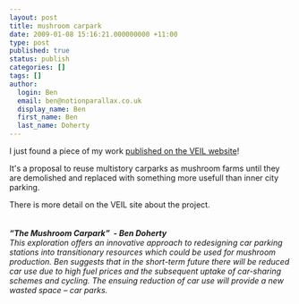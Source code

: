 ```yaml
---
layout: post
title: mushroom carpark
date: 2009-01-08 15:16:21.000000000 +11:00
type: post
published: true
status: publish
categories: []
tags: []
author:
  login: Ben
  email: ben@notionparallax.co.uk
  display_name: Ben
  first_name: Ben
  last_name: Doherty
---
```

<p>I just found a piece of my work <a href="http://ecoinnovationlab.com/design-studios/meals-in-metropolis" target="_blank">published on the VEIL website</a>!</p>
<p>It's a proposal to reuse multistory carparks as mushroom farms until they are demolished and replaced with something more usefull than inner city parking.</p>
<p>There is more detail on the VEIL site about the project.</p>
<p><img src="{{ site.baseurl }}/assets/1-BD.jpg" alt="" /></p>
<h6><strong style="margin: 0px; padding: 0px; font-weight: bold;">“The Mushroom Carpark”  - Ben Doherty</strong><br />
This exploration offers an innovative approach to redesigning car parking stations into transitionary resources which could be used for mushroom production. Ben suggests that in the short-term future there will be reduced car use due to high fuel prices and the subsequent uptake of car-sharing schemes and cycling. The ensuing reduction of car use will provide a new wasted space – car parks.</h6>
